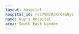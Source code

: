 ```yaml
---
layout: hospital
hospital_id: rec7VNzRcKro6a0yz
name: Guy's Hospital
area: South East London
---
```

